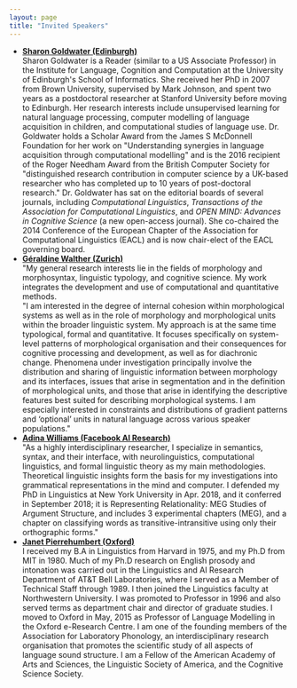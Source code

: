 ```yaml
---
layout: page
title: "Invited Speakers"
---
```


- [**Sharon Goldwater (Edinburgh)**][goldwater]  
  Sharon Goldwater is a Reader (similar to a US Associate Professor) in the Institute for Language, Cognition and Computation at the University of Edinburgh's School of Informatics. She received her PhD in 2007 from Brown University, supervised by Mark Johnson, and spent two years as a postdoctoral researcher at Stanford University before moving to Edinburgh. Her research interests include unsupervised learning for natural language processing, computer modelling of language acquisition in children, and computational studies of language use. Dr. Goldwater holds a Scholar Award from the James S McDonnell Foundation for her work on "Understanding synergies in language acquisition through computational modelling" and is the 2016 recipient of the Roger Needham Award from the British Computer Society for "distinguished research contribution in computer science by a UK-based researcher who has completed up to 10 years of post-doctoral research." Dr. Goldwater has sat on the editorial boards of several journals, including *Computational Linguistics*, *Transactions of the Association for Computational Linguistics*, and *OPEN MIND: Advances in Cognitive Science* (a new open-access journal). She co-chaired the 2014 Conference of the European Chapter of the Association for Computational Linguistics (EACL) and is now chair-elect of the EACL governing board.
- [**Géraldine Walther (Zurich)**][walther]  
  "My general research interests lie in the fields of morphology and morphosyntax, linguistic typology, and cognitive science. My work integrates the development and use of computational and quantitative methods.  
  "I am interested in the degree of internal cohesion within morphological systems as well as in the role of morphology and morphological units within the broader linguistic system. My approach is at the same time typological, formal and quantitative. It focuses specifically on system-level patterns of morphological organisation and their consequences for cognitive processing and development, as well as for diachronic change. Phenomena under investigation principally involve the distribution and sharing of linguistic information between morphology and its interfaces, issues that arise in segmentation and in the definition of morphological units, and those that arise in identifying the descriptive features best suited for describing morphological systems. I am especially interested in constraints and distributions of gradient patterns and ‘optional’ units in natural language across various speaker populations."
- [**Adina Williams (Facebook AI Research)**][williams]  
  "As a highly interdisciplinary researcher, I specialize in semantics, syntax, and their interface, with neurolinguistics, computational linguistics, and formal linguistic theory as my main methodologies. Theoretical linguistic insights form the basis for my investigations into grammatical representations in the mind and computer. I defended my PhD in Linguistics at New York University in Apr. 2018, and it conferred in September 2018; it is Representing Relationality: MEG Studies of Argument Structure, and includes 3 experimental chapters (MEG), and a chapter on classifying words as transitive-intransitive using only their orthographic forms."
- [**Janet Pierrehumbert (Oxford)**][pierrehumbert]  
  I received my B.A in Linguistics from Harvard in 1975, and my Ph.D from MIT in 1980. Much of my Ph.D research on English prosody and intonation was carried out in the Linguistics and AI Research Department of AT&T Bell Laboratories, where I served as a Member of Technical Staff through 1989. I then joined the Linguistics faculty at Northwestern University. I was promoted to Professor in 1996 and also served terms as department chair and director of graduate studies. I moved to Oxford in May, 2015 as Professor of Language Modelling in the Oxford e-Research Centre. I am one of the founding members of the Association for Laboratory Phonology, an interdisciplinary research organisation that promotes the scientific study of all aspects of language sound structure. I am a Fellow of the American Academy of Arts and Sciences, the Linguistic Society of America, and the Cognitive Science Society.

[goldwater]: https://homepages.inf.ed.ac.uk/sgwater/research.html
[williams]: https://wp.nyu.edu/adinawilliams/
[walther]: http://geraldinewalther.net
[pierrehumbert]: http://www.phon.ox.ac.uk/jpierrehumbert/